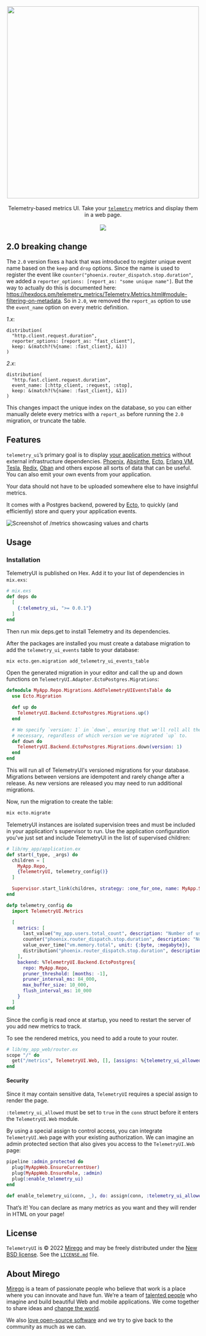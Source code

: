 <div align="center">
  <img src="https://user-images.githubusercontent.com/464900/183483800-f313a3c0-1877-4c37-ac07-e08bed3f2276.png" width="500" />
  <br /><br />
  Telemetry-based metrics UI. Take your <a href="https://github.com/beam-telemetry/telemetry"><code>telemetry</code></a> metrics and display them in a web page.
  <br /><br />
  <a href="https://hex.pm/packages/telemetry_ui"><img src="https://img.shields.io/hexpm/v/telemetry_ui.svg" /></a>
</div>

## 2.0 breaking change

The `2.0` version fixes a hack that was introduced to register unique event name based on the `keep` and `drop` options.
Since the name is used to register the event like `counter("phoenix.router_dispatch.stop.duration"`, we added a `reporter_options: [report_as: "some unique name"]`. But the way to actually do this is documented here: https://hexdocs.pm/telemetry_metrics/Telemetry.Metrics.html#module-filtering-on-metadata. So in `2.0`, we removed the `report_as` option to use the `event_name` option on every metric definition.

_1.x_:

```
distribution(
  "http.client.request.duration",
  reporter_options: [report_as: "fast_client"],
  keep: &(match?(%{name: :fast_client}, &1))
)
```

_2.x_:

```
distribution(
  "http.fast.client.request.duration",
  event_name: [:http_client, :request, :stop],
  keep: &(match?(%{name: :fast_client}, &1))
)
```

This changes impact the unique index on the database, so you can either manually delete every metrics with a `report_as` before running the `2.0` migration, or truncate the table.

## Features

`telemetry_ui`’s primary goal is to display [your application metrics](https://hexdocs.pm/telemetry_metrics) without external infrastructure dependencies. [Phoenix](https://hexdocs.pm/phoenix/telemetry.html), [Absinthe](https://hexdocs.pm/absinthe/telemetry.html), [Ecto](https://hexdocs.pm/ecto/Ecto.Repo.html#module-telemetry-events), [Erlang VM](https://hexdocs.pm/telemetry_poller/readme.html), [Tesla](https://hexdocs.pm/tesla/Tesla.Middleware.Telemetry.html), [Redix](https://hexdocs.pm/redix/telemetry.html), [Oban](https://hexdocs.pm/oban/Oban.Telemetry.html) and others expose all sorts of data that can be useful. You can also emit your own events from your application.

Your data should not have to be uploaded somewhere else to have insighful metrics.

It comes with a Postgres backend, powered by [Ecto](https://hexdocs.pm/ecto), to quickly (and efficiently) store and query your application events.

<img alt="Screenshot of /metrics showcasing values and charts" src="https://user-images.githubusercontent.com/464900/205386716-a4aa9387-6125-40e6-b764-b2e76df5e83b.png">

## Usage

### Installation

TelemetryUI is published on Hex. Add it to your list of dependencies in `mix.exs`:

```elixir
# mix.exs
def deps do
  [
    {:telemetry_ui, ">= 0.0.1"}
  ]
end
```

Then run mix deps.get to install Telemetry and its dependencies.

After the packages are installed you must create a database migration to add the `telemetry_ui_events` table to your database:

```sh
mix ecto.gen.migration add_telemetry_ui_events_table
```

Open the generated migration in your editor and call the up and down functions on `TelemetryUI.Adapter.EctoPostgres.Migrations`:

```elixir
defmodule MyApp.Repo.Migrations.AddTelemetryUIEventsTable do
  use Ecto.Migration

  def up do
    TelemetryUI.Backend.EctoPostgres.Migrations.up()
  end

  # We specify `version: 1` in `down`, ensuring that we'll roll all the way back down if
  # necessary, regardless of which version we've migrated `up` to.
  def down do
    TelemetryUI.Backend.EctoPostgres.Migrations.down(version: 1)
  end
end
```

This will run all of TelemetryUI's versioned migrations for your database. Migrations between versions are idempotent and rarely change after a release. As new versions are released you may need to run additional migrations.

Now, run the migration to create the table:

```sh
mix ecto.migrate
```

TelemetryUI instances are isolated supervision trees and must be included in your application's supervisor to run. Use the application configuration you've just set and include TelemetryUI in the list of supervised children:

```elixir
# lib/my_app/application.ex
def start(_type, _args) do
  children = [
    MyApp.Repo,
    {TelemetryUI, telemetry_config()}
  ]

  Supervisor.start_link(children, strategy: :one_for_one, name: MyApp.Supervisor)
end

defp telemetry_config do
  import TelemetryUI.Metrics

  [
    metrics: [
      last_value("my_app.users.total_count", description: "Number of users", ui_options: [unit: " users"]),
      counter("phoenix.router_dispatch.stop.duration", description: "Number of requests", unit: {:native, :millisecond}, ui_options: [unit: " requests"]),
      value_over_time("vm.memory.total", unit: {:byte, :megabyte}),
      distribution("phoenix.router_dispatch.stop.duration", description: "Requests duration", unit: {:native, :millisecond}, reporter_options: [buckets: [0, 100, 500, 2000]]),
    ],
    backend: %TelemetryUI.Backend.EctoPostgres{
      repo: MyApp.Repo,
      pruner_threshold: [months: -1],
      pruner_interval_ms: 84_000,
      max_buffer_size: 10_000,
      flush_interval_ms: 10_000
    }
  ]
end
```

Since the config is read once at startup, you need to restart the server of you add new metrics to track.

To see the rendered metrics, you need to add a route to your router.

```elixir
# lib/my_app_web/router.ex
scope "/" do
  get("/metrics", TelemetryUI.Web, [], [assigns: %{telemetry_ui_allowed: true}])
end
```

#### Security

Since it may contain sensitive data, `TelemetryUI` requires a special assign to render the page.

`:telemetry_ui_allowed` must be set to `true` in the `conn` struct before it enters the `TelemetryUI.Web` module.

By using a special assign to control access, you can integrate `TelemetryUI.Web` page with your existing authorization. We can imagine an admin protected section that also gives you access to the `TelemetryUI.Web` page:

```elixir
pipeline :admin_protected do
  plug(MyAppWeb.EnsureCurrentUser)
  plug(MyAppWeb.EnsureRole, :admin)
  plug(:enable_telemetry_ui)
end

def enable_telemetry_ui(conn, _), do: assign(conn, :telemetry_ui_allowed, true)
```

That’s it! You can declare as many metrics as you want and they will render in HTML on your page!

## License

`TelemetryUI` is © 2022 [Mirego](https://www.mirego.com) and may be freely distributed under the [New BSD license](http://opensource.org/licenses/BSD-3-Clause). See the [`LICENSE.md`](https://github.com/mirego/telemetry_ui/blob/master/LICENSE.md) file.

## About Mirego

[Mirego](https://www.mirego.com) is a team of passionate people who believe that work is a place where you can innovate and have fun. We’re a team of [talented people](https://life.mirego.com) who imagine and build beautiful Web and mobile applications. We come together to share ideas and [change the world](http://www.mirego.org).

We also [love open-source software](https://open.mirego.com) and we try to give back to the community as much as we can.
